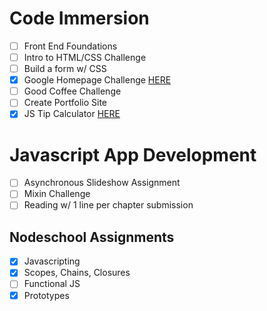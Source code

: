 # Code Immersion

- [ ] Front End Foundations
- [ ] Intro to HTML/CSS Challenge
- [ ] Build a form w/ CSS
- [x] Google Homepage Challenge [HERE][Google_Homepage]
- [ ] Good Coffee Challenge
- [ ] Create Portfolio Site
- [x] JS Tip Calculator [HERE][JS_Tip_Calc]

# Javascript App Development

- [ ] Asynchronous Slideshow Assignment
- [ ] Mixin Challenge
- [ ] Reading w/ 1 line per chapter submission

## Nodeschool Assignments

- [x] Javascripting
- [x] Scopes, Chains, Closures
- [ ] Functional JS
- [x] Prototypes

[Google_Homepage]: https://github.com/krocker34/google_replica
[JS_Tip_Calc]: https://github.com/krocker34/tts_assignments/blob/master/tip_calculator.js
